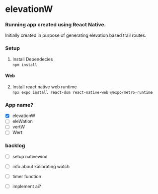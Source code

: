 # elevationW

### Running app created using React Native.

Initially created in purpose of generating elevation based trail routes.

### Setup

1. Install Dependecies <br>
   `npm install`

#### Web

2. Install react native web runtime <br>
   `npx expo install react-dom react-native-web @expo/metro-runtime`

### App name?

- [x] elevationW
- [ ] eleWation
- [ ] vertW
- [ ] Wert

### backlog

- [ ] setup nativewind
- [ ] info about kalibrating watch
- [ ] timer function
- [ ] implement ai?
 
